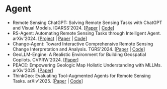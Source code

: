 # Agent

- Remote Sensing ChatGPT: Solving Remote Sensing Tasks with ChatGPT and Visual Models. IGARSS'2024. [[Paper](https://ieeexplore.ieee.org/abstract/document/10640736/) | [Code](https://github.com/HaonanGuo/Remote-Sensing-ChatGPT)]
- RS-Agent: Automating Remote Sensing Tasks through Intelligent Agent. arXiv'2024. [[Project](https://intellisensing.github.io/RS-Agent/) | [Paper](https://arxiv.org/abs/2406.07089) | [Code](https://github.com/IntelliSensing/RS-Agent)]
- Change-Agent: Toward Interactive Comprehensive Remote Sensing Change Interpretation and Analysis. TGRS'2024. [[Paper](https://ieeexplore.ieee.org/document/10591792) | [Code](https://github.com/Chen-Yang-Liu/Change-Agent)]
- GeoLLM-Engine: A Realistic Environment for Building Geospatial Copilots. CVPRW'2024. [[Paper](https://openaccess.thecvf.com/content/CVPR2024W/EarthVision/html/Singh_GeoLLM-Engine_A_Realistic_Environment_for_Building_Geospatial_Copilots_CVPRW_2024_paper.html)]
- PEACE: Empowering Geologic Map Holistic Understanding with MLLMs. arXiv'2025. [[Paper](https://arxiv.org/abs/2501.06184)]
- ThinkGeo: Evaluating Tool-Augmented Agents for Remote Sensing Tasks. arXiv'2025. [[Paper](https://arxiv.org/abs//2505.23752) | [Code](https://github.com/mbzuai-oryx/ThinkGeo)]
